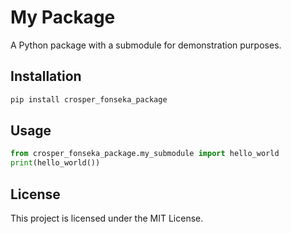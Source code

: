 # My Package
A Python package with a submodule for demonstration purposes.

## Installation
```sh
pip install crosper_fonseka_package
```

## Usage
```python
from crosper_fonseka_package.my_submodule import hello_world
print(hello_world())
```

## License
This project is licensed under the MIT License.